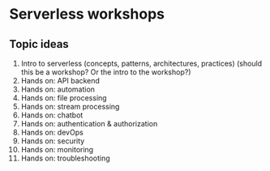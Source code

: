 # Serverless workshops

## Topic ideas
1. Intro to serverless (concepts, patterns, architectures, practices) (should this be a workshop?  Or the intro to the workshop?)
1. Hands on:  API backend
1. Hands on:  automation
1. Hands on:  file processing
1. Hands on:  stream processing
1. Hands on:  chatbot
1. Hands on:  authentication & authorization
1. Hands on:  devOps
1. Hands on:  security
1. Hands on:  monitoring
1. Hands on:  troubleshooting

